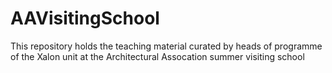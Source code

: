 # AAVisitingSchool
This repository holds the teaching material curated by heads of programme of the Xalon unit at the Architectural Assocation summer visiting school
